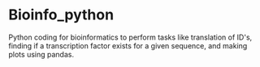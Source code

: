 # Bioinfo_python
Python coding for bioinformatics to perform tasks like translation of ID's, finding if a transcription factor exists for a given sequence, and making plots using pandas.
